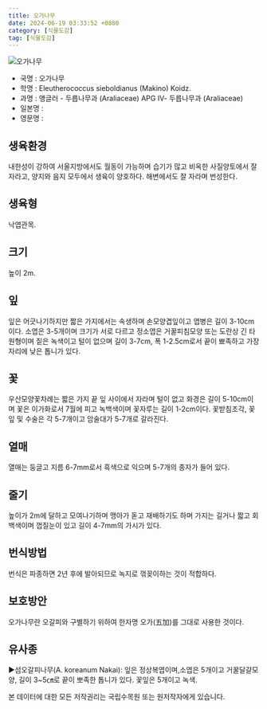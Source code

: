 ```yaml
---
title: 오가나무
date: 2024-06-19 03:33:52 +0800
category: [식물도감]
tag: [식물도감]
---
```




![오가나무](/fileUpload/plants/basic/Araliaceae/Eleutherococcus/7248/7248_2_th2.jpg)
- 국명 : 오가나무
- 학명 : Eleutherococcus sieboldianus (Makino) Koidz.
- 과명 : 앵글러 - 두릅나무과 (Araliaceae) APG Ⅳ- 두릅나무과 (Araliaceae)
- 일본명 : 
- 영문명 : 


## 생육환경
내한성이 강하여 서울지방에서도 월동이 가능하며 습기가 많고 비옥한 사질양토에서 잘 자라고, 양지와 음지 모두에서 생육이 양호하다. 해변에서도 잘 자라며 번성한다.
## 생육형
낙엽관목.
## 크기
높이 2m.
## 잎
잎은 어긋나기하지만 짧은 가지에서는 속생하며 손모양겹잎이고 엽병은 길이 3-10cm이다. 소엽은 3-5개이며 크기가 서로 다르고 정소엽은 거꿀피침모양 또는 도란상 긴 타원형이며 짙은 녹색이고 털이 없으며 길이 3-7cm, 폭 1-2.5cm로서 끝이 뾰족하고 가장자리에 낮은 톱니가 있다.
## 꽃
우산모양꽃차례는 짧은 가지 끝 잎 사이에서 자라며 털이 없고 화경은 길이 5-10cm이며 꽃은 이가화로서 7월에 피고 녹백색이며 꽃자루는 길이 1-2cm이다. 꽃받침조각, 꽃잎 및 수술은 각 5-7개이고 암술대가 5-7개로 갈라진다.
## 열매
열매는 둥글고 지름 6-7mm로서 흑색으로 익으며 5-7개의 종자가 들어 있다.
## 줄기
높이가 2m에 달하고 모여나기하며 맹아가 돋고 재배하기도 하며 가지는 길거나 짧고 회백색이며 껍질눈이 있고 길이 4-7mm의 가시가 있다.
## 번식방법
번식은 파종하면 2년 후에 발아되므로 녹지로 꺾꽂이하는 것이 적합하다.
## 보호방안
오가나무란 오갈피와 구별하기 위하여 한자명 오가(五加)를 그대로 사용한 것이다.
## 유사종
▶섬오갈피나무(A. koreanum  Nakai): 잎은 정상복엽이며,소엽은 5개이고 거꿀달걀모양, 길이 3~5㎝로 끝이 뽀족한 톱니가 있다. 꽃잎은 5개이고 녹색.






본 데이터에 대한 모든 저작권리는 국립수목원 또는 원저작자에게 있습니다.
